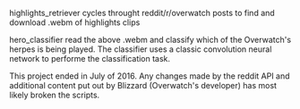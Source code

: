 highlights_retriever cycles throught reddit/r/overwatch posts to find and download .webm of highlights clips

hero_classifier read the above .webm and classify which of the Overwatch's herpes is being played. The classifier uses a classic convolution neural network to performe the classification task.

This project ended in July of 2016. Any changes made by the reddit API and additional content put out by Blizzard (Overwatch's developer) has most likely broken the scripts.
